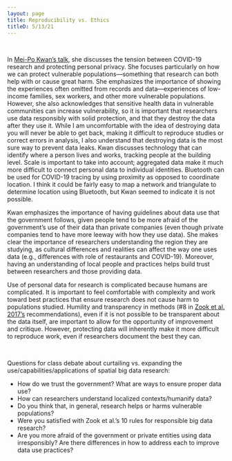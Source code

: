 ```yaml
---
layout: page
title: Reproducibility vs. Ethics
titleD: 5/13/21
---  
```


&nbsp;  

In [Mei-Po Kwan’s talk](https://www.youtube.com/watch?v=hDpa3c5ljsA), she discusses the tension between COVID-19 research and protecting personal privacy. She focuses particularly on how we can protect vulnerable populations—something that research can both help with or cause great harm. She emphasizes the importance of showing the experiences often omitted from records and data—experiences of low-income families, sex workers, and other more vulnerable populations. However, she also acknowledges that sensitive health data in vulnerable communities can increase vulnerability, so it is important that researchers use data responsibly with solid protection, and that they destroy the data after they use it. While I am uncomfortable with the idea of destroying data you will never be able to get back, making it difficult to reproduce studies or correct errors in analysis, I also understand that destroying data is the most sure way to prevent data leaks. Kwan discusses technology that can identify where a person lives and works, tracking people at the building level. Scale is important to take into account; aggregated data make it much more difficult to connect personal data to individual identities. Bluetooth can be used for COVID-19 tracing by using proximity as opposed to coordinate location. I think it could be fairly easy to map a network and triangulate to determine location using Bluetooth, but Kwan seemed to indicate it is not possible. 

Kwan emphasizes the importance of having guidelines about data use that the government follows, given people tend to be more afraid of the government’s use of their data than private companies (even though private companies tend to have more leeway with how they use data). She makes clear the importance of researchers understanding the region they are studying, as cultural differences and realities can affect the way one uses data (e.g., differences with role of restaurants and COVID-19). Moreover, having an understanding of local people and practices helps build trust between researchers and those providing data. 

Use of personal data for research is complicated because humans are complicated. It is important to feel comfortable with complexity and work toward best practices that ensure research does not cause harm to populations studied. Humility and transparency in methods (#8 in [Zook et al. 2017’s](https://journals.plos.org/ploscompbiol/article?id=10.1371/journal.pcbi.1005399) recommendations), even if it is not possible to be transparent about the data itself, are important to allow for the opportunity of improvement and critique. However, protecting data will inherently make it more difficult to reproduce work, even if researchers document the best they can.  

&nbsp;  

Questions for class debate about curtailing vs. expanding the use/capabilities/applications of spatial big data research:
- How do we trust the government? What are ways to ensure proper data use?
- How can researchers understand localized contexts/humanify data?
- Do you think that, in general, research helps or harms vulnerable populations? 
- Were you satisfied with Zook et al.’s 10 rules for responsible big data research? 
- Are you more afraid of the government or private entities using data irresponsibly? Are there differences in how to address each to improve data use practices? 

&nbsp;  
